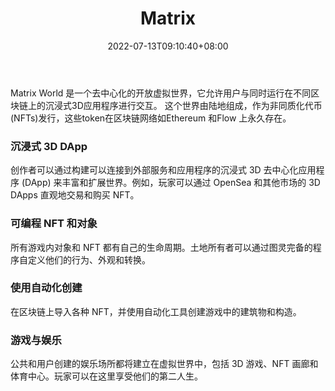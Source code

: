 ﻿---
weight: 
title: "Matrix"
description: "Matrix World 是一个去中心化的开放虚拟世界，它允许用户与同时运行在不同区块链上的沉浸式3D应用程序进行交互。 这个世界由陆地组成，作为非同质化代币(NFTs)发行，这些token在区块链网络如Ethereum 和Flow 上永久存在。"
date: 2022-07-13T09:10:40+08:00
lastmod: 2022-07-13T09:10:40+08:00
draft: false
authors: ["Cindy"]
featuredImage: "80.jpg"
link: "https://matrixworld.org/home"
tags: ["Matrix","虚拟社交"]
categories: ["navigation"]
navigation: ["虚拟社交"]
lightgallery: true
toc: true
pinned: false
recommend: false
recommend1: false
---
Matrix World 是一个去中心化的开放虚拟世界，它允许用户与同时运行在不同区块链上的沉浸式3D应用程序进行交互。 这个世界由陆地组成，作为非同质化代币(NFTs)发行，这些token在区块链网络如Ethereum 和Flow 上永久存在。

### 沉浸式 3D DApp

创作者可以通过构建可以连接到外部服务和应用程序的沉浸式 3D 去中心化应用程序 (DApp) 来丰富和扩展世界。例如，玩家可以通过 OpenSea 和其他市场的 3D DApps 直观地交易和购买 NFT。

### 可编程 NFT 和对象

所有游戏内对象和 NFT 都有自己的生命周期。土地所有者可以通过图灵完备的程序自定义他们的行为、外观和转换。

### 使用自动化创建

在区块链上导入各种 NFT，并使用自动化工具创建游戏中的建筑物和构造。

### 游戏与娱乐

公共和用户创建的娱乐场所都将建立在虚拟世界中，包括 3D 游戏、NFT 画廊和体育中心。玩家可以在这里享受他们的第二人生。